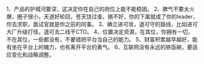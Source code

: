 1、产品的护城河要深，这决定你在自己的岗位上能不能稳固。
2、脾气不要太火爆，圈子很小，天道好轮回，苍天饶过谁，搞不好，你的下属就成了你的leader，你去求职，面试官就是你之前的同事。
3、确立进可攻，退可守的路线，比如进可大厂升级打怪，退可去二线干CTO。
4、位置决定资源，在其位，你拥有一切，不在其位，一些都没有，不要错把平台当自己的能力。
5、财富积累越早越好，能有坐在平台上的魄力，也有离开平台的勇气。
6、互联网没有永远的铁饭碗，要适应变化和战略调整。